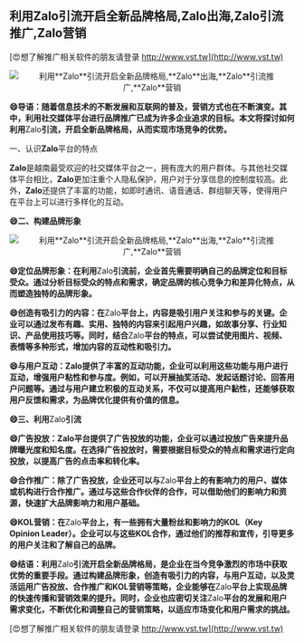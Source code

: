 ## **利用**Zalo**引流开启全新品牌格局,**Zalo**出海,**Zalo**引流推广,**Zalo**营销**

[😍想了解推广相关软件的朋友请登录 http://www.vst.tw](http://www.vst.tw)

 <center><img src="https://vst.tw/MP4/tuiguang/png/7.png" alt="利用**Zalo**引流开启全新品牌格局,**Zalo**出海,**Zalo**引流推广,**Zalo**营销"></center>

**😄导语：随着信息技术的不断发展和互联网的普及，营销方式也在不断演变。其中，利用社交媒体平台进行品牌推广已成为许多企业追求的目标。本文将探讨如何利用**Zalo**引流，开启全新品牌格局，从而实现市场竞争的优势。**

一、认识**Zalo**平台的特点

**Zalo**是越南最受欢迎的社交媒体平台之一，拥有庞大的用户群体。与其他社交媒体平台相比，**Zalo**更加注重个人隐私保护，用户对于分享信息的控制度较高。此外，**Zalo**还提供了丰富的功能，如即时通讯、语音通话、群组聊天等，使得用户在平台上可以进行多样化的互动。

**😄二、构建品牌形象**

 <center><img src="https://vst.tw/MP4/tuiguang/png/3.png" alt="利用**Zalo**引流开启全新品牌格局,**Zalo**出海,**Zalo**引流推广,**Zalo**营销"></center>

**😄定位品牌形象：在利用**Zalo**引流前，企业首先需要明确自己的品牌定位和目标受众。通过分析目标受众的特点和需求，确定品牌的核心竞争力和差异化特点，从而塑造独特的品牌形象。**

**😄创造有吸引力的内容：在**Zalo**平台上，内容是吸引用户关注和参与的关键。企业可以通过发布有趣、实用、独特的内容来引起用户兴趣，如故事分享、行业知识、产品使用技巧等。同时，结合**Zalo**平台的特点，可以尝试使用图片、视频、表情等多种形式，增加内容的互动性和吸引力。**

**😄与用户互动：**Zalo**提供了丰富的互动功能，企业可以利用这些功能与用户进行互动，增强用户粘性和参与度。例如，可以开展抽奖活动、发起话题讨论、回答用户问题等。通过与用户建立积极的互动关系，不仅可以提高用户黏性，还能够获取用户反馈和需求，为品牌优化提供有价值的信息。**

**😄三、利用**Zalo**引流**

**😄广告投放：**Zalo**平台提供了广告投放的功能，企业可以通过投放广告来提升品牌曝光度和知名度。在选择广告投放时，需要根据目标受众的特点和需求进行定向投放，以提高广告的点击率和转化率。**

**😄合作推广：除了广告投放，企业还可以与**Zalo**平台上的有影响力的用户、媒体或机构进行合作推广。通过与这些合作伙伴的合作，可以借助他们的影响力和资源，快速扩大品牌影响力和用户基础。**

**😄KOL营销：在**Zalo**平台上，有一些拥有大量粉丝和影响力的KOL（Key Opinion Leader）。企业可以与这些KOL合作，通过他们的推荐和宣传，引导更多的用户关注和了解自己的品牌。**

**😄结语：利用**Zalo**引流开启全新品牌格局，是企业在当今竞争激烈的市场中获取优势的重要手段。通过构建品牌形象，创造有吸引力的内容，与用户互动，以及灵活运用广告投放、合作推广和KOL营销等策略，企业能够在**Zalo**平台上实现品牌的快速传播和营销效果的提升。同时，企业也应密切关注**Zalo**平台的发展和用户需求变化，不断优化和调整自己的营销策略，以适应市场变化和用户需求的挑战。**

[😍想了解推广相关软件的朋友请登录 http://www.vst.tw](http://www.vst.tw)



